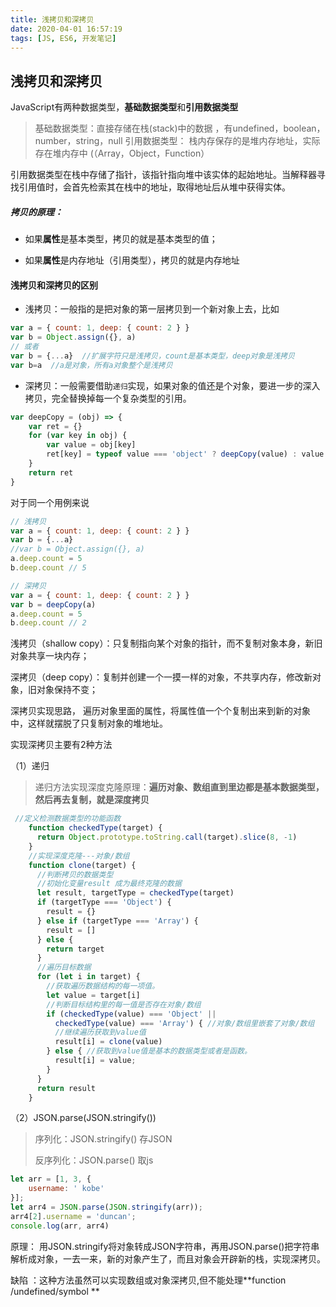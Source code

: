 ```yaml
---
title: 浅拷贝和深拷贝
date: 2020-04-01 16:57:19
tags: [JS, ES6, 开发笔记]
---
```


## 浅拷贝和深拷贝

JavaScript有两种数据类型，**基础数据类型**和**引用数据类型**

> 基础数据类型：直接存储在栈(stack)中的数据 ，有undefined，boolean，number，string，null
> 引用数据类型： 栈内存保存的是堆内存地址，实际存在堆内存中 (（Array，Object，Function）

引用数据类型在栈中存储了指针，该指针指向堆中该实体的起始地址。当解释器寻找引用值时，会首先检索其在栈中的地址，取得地址后从堆中获得实体。

 #####  拷贝的原理：

- 如果**属性**是基本类型，拷贝的就是基本类型的值；
  
- 如果**属性**是内存地址（引用类型），拷贝的就是内存地址 

#### 浅拷贝和深拷贝的区别

- 浅拷贝：一般指的是把对象的第一层拷贝到一个新对象上去，比如

```js
var a = { count: 1, deep: { count: 2 } }
var b = Object.assign({}, a)
// 或者
var b = {...a}  //扩展字符只是浅拷贝，count是基本类型，deep对象是浅拷贝
var b=a  //a是对象，所有a对象整个是浅拷贝 
```

- 深拷贝：一般需要借助`递归`实现，如果对象的值还是个对象，要进一步的深入拷贝，完全替换掉每一个复杂类型的引用。

```js
var deepCopy = (obj) => {
    var ret = {}
    for (var key in obj) {
        var value = obj[key]
        ret[key] = typeof value === 'object' ? deepCopy(value) : value
    }
    return ret
}
```

对于同一个用例来说

```js
// 浅拷贝
var a = { count: 1, deep: { count: 2 } }
var b = {...a}
//var b = Object.assign({}, a)
a.deep.count = 5
b.deep.count // 5
```

```js
// 深拷贝
var a = { count: 1, deep: { count: 2 } }
var b = deepCopy(a)
a.deep.count = 5
b.deep.count // 2
```



浅拷贝（shallow copy）：只复制指向某个对象的指针，而不复制对象本身，新旧对象共享一块内存；   

深拷贝（deep copy）：复制并创建一个一摸一样的对象，不共享内存，修改新对象，旧对象保持不变；

深拷贝实现思路， 遍历对象里面的属性，将属性值一个个复制出来到新的对象中，这样就摆脱了只复制对象的堆地址。

实现深拷贝主要有2种方法

（1）递归

> 递归方法实现深度克隆原理：**遍历对象、数组直到里边都是基本数据类型，然后再去复制，就是深度拷贝**

```js
 //定义检测数据类型的功能函数
    function checkedType(target) {
      return Object.prototype.toString.call(target).slice(8, -1)
    }
    //实现深度克隆---对象/数组
    function clone(target) {
      //判断拷贝的数据类型
      //初始化变量result 成为最终克隆的数据
      let result, targetType = checkedType(target)
      if (targetType === 'Object') {
        result = {}
      } else if (targetType === 'Array') {
        result = []
      } else {
        return target
      }
      //遍历目标数据
      for (let i in target) {
        //获取遍历数据结构的每一项值。
        let value = target[i]
        //判断目标结构里的每一值是否存在对象/数组
        if (checkedType(value) === 'Object' ||
          checkedType(value) === 'Array') { //对象/数组里嵌套了对象/数组
          //继续遍历获取到value值
          result[i] = clone(value)
        } else { //获取到value值是基本的数据类型或者是函数。
          result[i] = value;
        }
      }
      return result
    }

```



（2）JSON.parse(JSON.stringify())

> 序列化：JSON.stringify()      存JSON
>
> 反序列化：JSON.parse()      取js

```js
let arr = [1, 3, {
    username: ' kobe'
}];
let arr4 = JSON.parse(JSON.stringify(arr));
arr4[2].username = 'duncan'; 
console.log(arr, arr4)
```

原理： 用JSON.stringify将对象转成JSON字符串，再用JSON.parse()把字符串解析成对象，一去一来，新的对象产生了，而且对象会开辟新的栈，实现深拷贝。

缺陷 ：这种方法虽然可以实现数组或对象深拷贝,但不能处理**function /undefined/symbol **